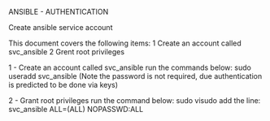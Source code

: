 ANSIBLE - AUTHENTICATION

Create ansible service account

This document covers the following items:
  1 Create an account called svc_ansible
  2 Grent root privileges


1 - Create an account called svc_ansible
    run the commands below:
      sudo useradd svc_ansible
      (Note the password is not required, due authentication is predicted to be done via keys)
 
2 - Grant root privileges
    run the command below:
      sudo visudo
      add the line: svc_ansible ALL=(ALL) NOPASSWD:ALL
